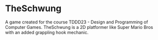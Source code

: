 # TheSchwung
A game created for the course TDDD23 - Design and Programming of Computer Games. TheSchwung is a 2D platformer like Super Mario Bros with an added grappling hook mechanic.

